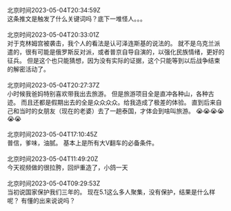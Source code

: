 北京时间2023-05-04T20:34:59Z<br>这条推文是触发了什么关键词吗？底下一堆怪人。。。<br><br>北京时间2023-05-04T20:33:01Z<br>对于克林姆宫被袭击，我个人的看法是认可泽连斯基的说法的。
就不是乌克兰派遣的，很有可能是俄罗斯反对派，或者普京自导自演的，以强化民族情绪，更好的征兵。
但是这个也只能猜想，因为没有实际的证据，这个只能等到以后战争结束的解密活动了。<br><br>北京时间2023-05-04T20:27:37Z<br>小时候我爸妈特别喜欢带我出去旅游。
但是旅游项目全是直冲各种山，各种古迹。
而且还都是假期出去的全是众众众众。给我造成了极差的体验。
直到后来自己和当时的女朋友（现在的老婆）去了一趟泰国，才体会到啥叫旅游。
😭😭😭😭😭😭<br><br>北京时间2023-05-04T17:10:45Z<br>普信，爹味，油腻。
基本上是所有大V翻车的必备条件。<br><br>北京时间2023-05-04T11:49:20Z<br>今天视频做的很拉胯，回炉重造了，小鸽一天<br><br>北京时间2023-05-04T09:29:53Z<br>当初说国家保护我们三年的。
现在5.1这么多人聚集，没有保护，结果是什么样呢？
有懂的出来说说吗？<br><br>